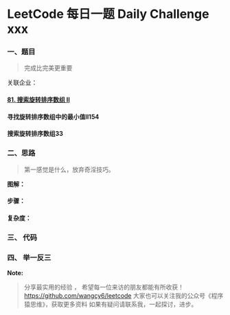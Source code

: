 # LeetCode 每日一题 Daily Challenge xxx 



###  一、题目

> 完成比完美更重要







关联企业：



#### [81. 搜索旋转排序数组 II](https://leetcode-cn.com/problems/search-in-rotated-sorted-array-ii/)

#### 寻找旋转排序数组中的最小值II154

####  搜索旋转排序数组33



### 二、思路

> 第一感觉是什么，放弃奇淫技巧。









**图解：**



#### **步骤：**





 #### 复杂度：



###  三、 代码











### 四、 举一反三





**Note:**


> 分享最实用的经验 ， 希望每一位来访的朋友都能有所收获！
https://github.com/wangcy6/leetcode
>大家也可以关注我的公众号《程序猿思维》，获取更多资料
> 如果有疑问请联系我，一起探讨，进步。
>